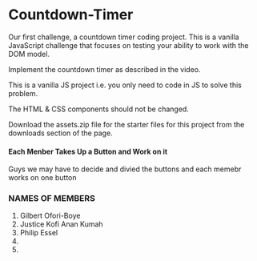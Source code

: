 
# Countdown-Timer
Our first challenge, a countdown timer coding project.   This is a  vanilla JavaScript challenge that focuses on testing your ability to work with the DOM model.


Implement the countdown timer as described in the video.

This is a vanilla JS project i.e. you only need to code in JS to solve this problem.

The HTML & CSS components should not be changed.

Download the assets.zip file for the starter files for this project from the downloads section of the page.

#### Each Menber Takes Up a Button and Work on it
Guys we may have to decide and divied the buttons and each memebr works on one button



### NAMES OF MEMBERS
1. Gilbert Ofori-Boye   
2. Justice Kofi Anan Kumah 
3. Philip Essel
4.
5. 


